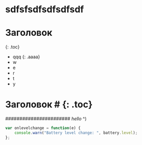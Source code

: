 ---
---
# sdfsfsdfsdfsdfsdf
# Заголовок
{: .toc}

* qqq
{: .aaaa}
* w
* e
* r
* t
* y

# Заголовок # {: .toc}
#######################
*hello* ^)

~~~ js
var onlevelchange = function(e) {
    console.warn("Battery level change: ", battery.level);
};
~~~

